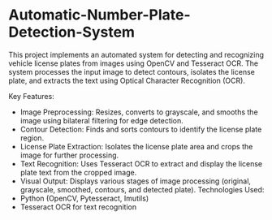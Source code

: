 # Automatic-Number-Plate-Detection-System
This project implements an automated system for detecting and recognizing vehicle license plates from images using OpenCV and Tesseract OCR. The system processes the input image to detect contours, isolates the license plate, and extracts the text using Optical Character Recognition (OCR).

Key Features:
- Image Preprocessing: Resizes, converts to grayscale, and smooths the image using bilateral filtering for edge detection.
- Contour Detection: Finds and sorts contours to identify the license plate region.
- License Plate Extraction: Isolates the license plate area and crops the image for further processing.
- Text Recognition: Uses Tesseract OCR to extract and display the license plate text from the cropped image.
- Visual Output: Displays various stages of image processing (original, grayscale, smoothed, contours, and detected plate).
Technologies Used:
- Python (OpenCV, Pytesseract, Imutils)
- Tesseract OCR for text recognition

